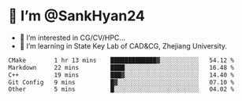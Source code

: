 # 👋 I’m @SankHyan24

- 👀 I’m interested in CG/CV/HPC...
- 🌱 I’m learning in State Key Lab of CAD&CG, Zhejiang University.

<!---
SankHyan24/SankHyan24 is a ✨ special ✨ repository because its `README.md` (this file) appears on your GitHub profile.
You can click the Preview link to take a look at your changes.
--->
<!--START_SECTION:waka-->

```txt
CMake        1 hr 13 mins    █████████████▓░░░░░░░░░░░   54.12 %
Markdown     22 mins         ████░░░░░░░░░░░░░░░░░░░░░   16.48 %
C++          19 mins         ███▓░░░░░░░░░░░░░░░░░░░░░   14.40 %
Git Config   9 mins          █▓░░░░░░░░░░░░░░░░░░░░░░░   07.10 %
Other        5 mins          █░░░░░░░░░░░░░░░░░░░░░░░░   04.02 %
```

<!--END_SECTION:waka-->
